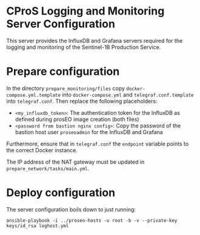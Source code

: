 CProS Logging and Monitoring Server Configuration
=================================================

This server provides the InfluxDB and Grafana servers required for the logging and monitoring of the Sentinel-1B Production Service.

# Prepare configuration

In the directory `prepare_monitoring/files` copy `docker-compose.yml.template` into `docker-compose.yml` and `telegraf.conf.template`
into `telegraf.conf`. Then replace the following placeholders:
- `<my_influxdb_token>`: The authentication token for the InfluxDB as defined during prosEO image creation (both files)
- `<password from bastion nginx config>`: Copy the password of the bastion host user `proseoadmin` for the InfluxDB and Grafana

Furthermore, ensure that in `telegraf.conf` the `endpoint` variable points to the correct Docker instance.

The IP address of the NAT gateway must be updated in `prepare_network/tasks/main.yml`.


# Deploy configuration

The server configuration boils down to just running:
```
ansible-playbook -i ../proseo-hosts -u root -b -v --private-key keys/id_rsa loghost.yml
```
